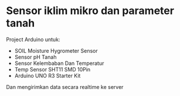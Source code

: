 <h1>Sensor iklim mikro dan parameter tanah</h1> 
<p>Project Arduino untuk:</p>
<ul>
<li>SOIL Moisture Hygrometer Sensor</li>
<li>Sensor pH Tanah</li>
<li>Sensor Kelembaban Dan Temperatur</li>
<li>Temp Sensor SHT11 SMD 10Pin</li>
<li>Arduino UNO R3 Starter Kit</li>
</ul>
<p>Dan mengirimkan data secara realtime ke server</p>